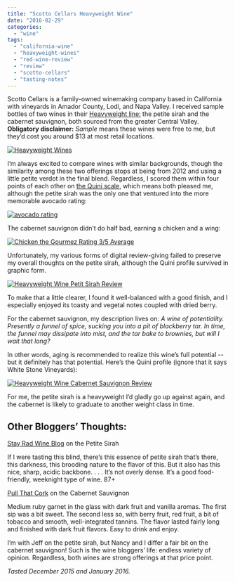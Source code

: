 ```yaml
---
title: "Scotto Cellars Heavyweight Wine"
date: "2016-02-29"
categories:
  - "wine"
tags:
  - "california-wine"
  - "heavyweight-wines"
  - "red-wine-review"
  - "review"
  - "scotto-cellars"
  - "tasting-notes"
---
```


Scotto Cellars is a family-owned winemaking company based in California with vineyards in Amador County, Lodi, and Napa Valley. I received sample bottles of two wines in their [Heavyweight line:](http://www.scottocellars.com/wines/heavyweight/) the petite sirah and the cabernet sauvignon, both sourced from the greater Central Valley. **Obligatory disclaimer:** _Sample_ means these wines were free to me, but they’d cost you around $13 at most retail locations.

[![Heavyweight Wines](http://s3.amazonaws.com/thegourmez-wpmedia/2016/02/Heavyweight-Wines-500x421.jpg)](http://s3.amazonaws.com/thegourmez-wpmedia/2016/02/Heavyweight-Wines.jpg)

I’m always excited to compare wines with similar backgrounds, though the similarity among these two offerings stops at being from 2012 and using a little petite verdot in the final blend. Regardless, I scored them within four points of each other on [the Quini scale,](https://quiniwine.com/) which means both pleased me, although the petite sirah was the only one that ventured into the more memorable avocado rating:

[![avocado rating](http://s3.amazonaws.com/thegourmez-wpmedia/2009/02/rating_avocado1.gif)](http://s3.amazonaws.com/thegourmez-wpmedia/2009/02/rating_avocado1.gif)

The cabernet sauvignon didn’t do half bad, earning a chicken and a wing:

[![Chicken the Gourmez Rating 3/5 Average](http://s3.amazonaws.com/thegourmez-wpmedia/2009/02/rating_chicken11.gif)](http://s3.amazonaws.com/thegourmez-wpmedia/2009/02/rating_chicken11.gif)

Unfortunately, my various forms of digital review-giving failed to preserve my overall thoughts on the petite sirah, although the Quini profile survived in graphic form.

[![Heavyweight Wine Petit Sirah Review](http://s3.amazonaws.com/thegourmez-wpmedia/2016/02/Heavyweight-Petit-Sirah-1024x734.jpg)](http://s3.amazonaws.com/thegourmez-wpmedia/2016/02/Heavyweight-Petit-Sirah.jpg)

To make that a little clearer, I found it well-balanced with a good finish, and I especially enjoyed its toasty and vegetal notes coupled with dried berry.

For the cabernet sauvignon, my description lives on: _A wine of potentiality. Presently a funnel of spice, sucking you into a pit of blackberry tar. In time, the funnel may dissipate into mist, and the tar bake to brownies, but will I wait that long?_

In other words, aging is recommended to realize this wine’s full potential -- but it definitely has that potential. Here’s the Quini profile (ignore that it says White Stone Vineyards):

[![Heavyweight Wine Cabernet Sauvignon Review](http://s3.amazonaws.com/thegourmez-wpmedia/2016/02/Heavyweight-Cabernet-Sauv-1024x716.jpg)](http://s3.amazonaws.com/thegourmez-wpmedia/2016/02/Heavyweight-Cabernet-Sauv.jpg)

For me, the petite sirah is a heavyweight I’d gladly go up against again, and the cabernet is likely to graduate to another weight class in time.

## **Other Bloggers’ Thoughts:**

[Stay Rad Wine Blog](https://stayradwineblog.com/) on the Petite Sirah

If I were tasting this blind, there’s this essence of petite sirah that’s there, this darkness, this brooding nature to the flavor of this. But it also has this nice, sharp, acidic backbone. . . . It’s not overly dense. It’s a good food-friendly, weeknight type of wine. 87+

[Pull That Cork](http://pullthatcork.com/2016/2012-heavyweight-cabernet-sauvignon/) on the Cabernet Sauvignon

Medium ruby garnet in the glass with dark fruit and vanilla aromas. The first sip was a bit sweet. The second less so, with berry fruit, red fruit, a bit of tobacco and smooth, well-integrated tannins. The flavor lasted fairly long and finished with dark fruit flavors. Easy to drink and enjoy.

I’m with Jeff on the petite sirah, but Nancy and I differ a fair bit on the cabernet sauvignon! Such is the wine bloggers’ life: endless variety of opinion. Regardless, both wines are strong offerings at that price point.

_Tasted December 2015 and January 2016._
